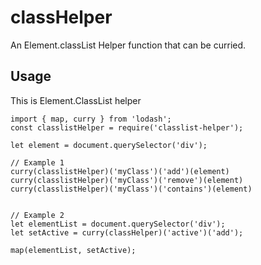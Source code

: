 # classHelper

An Element.classList Helper function that can be curried.

## Usage

This is Element.ClassList helper 

```
import { map, curry } from 'lodash';
const classlistHelper = require('classlist-helper');

let element = document.querySelector('div');

// Example 1
curry(classlistHelper)('myClass')('add')(element)
curry(classlistHelper)('myClass')('remove')(element)
curry(classlistHelper)('myClass')('contains')(element)


// Example 2
let elementList = document.querySelector('div');
let setActive = curry(classHelper)('active')('add');

map(elementList, setActive);
```